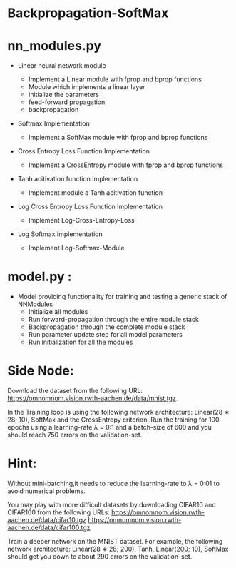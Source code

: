 # Backpropagation-SoftMax

# nn_modules.py
- Linear neural network module
  - Implement a Linear module with fprop and bprop functions
  - Module which implements a linear layer
  - initialize the parameters
  - feed-forward propagation 
  - backpropagation

- Softmax Implementation
  - Implement a SoftMax module with fprop and bprop functions

- Cross Entropy Loss Function Implementation
  - Implement a CrossEntropy module with fprop and bprop functions

- Tanh acitivation function Implementation
  - Implement module a Tanh acitivation function

- Log Cross Entropy Loss Function Implementation
  - Implement Log-Cross-Entropy-Loss

- Log Softmax Implementation
  - Implement Log-Softmax-Module
  
# model.py :
- Model providing functionality for training and testing a generic stack of NNModules
  - Initialize all modules
  - Run forward-propagation through the entire module stack
  - Backpropagation through the complete module stack
  - Run parameter update step for all model parameters
  - Run initialization for all the modules
  
  
# Side Node:
Download the dataset from the following URL: https://omnomnom.vision.rwth-aachen.de/data/mnist.tgz.

In the Training loop is using the following network architecture: Linear(28 ∗ 28; 10), SoftMax and the CrossEntropy criterion. Run the training for 100 epochs using a learning-rate λ = 0:1 and a batch-size of 600 and you should reach 750 errors on the validation-set.

# Hint:
Without mini-batching,it needs to reduce the learning-rate to λ = 0:01 to avoid numerical problems.


You may play with more difficult datasets by downloading CIFAR10 and CIFAR100 from the following URLs:
https://omnomnom.vision.rwth-aachen.de/data/cifar10.tgz
https://omnomnom.vision.rwth-aachen.de/data/cifar100.tgz


Train a deeper network on the MNIST dataset. For example, the following network architecture: Linear(28 ∗ 28; 200), Tanh, Linear(200; 10), SoftMax should get you
down to about 290 errors on the validation-set.
